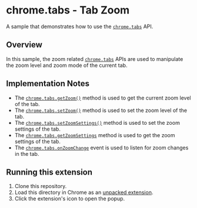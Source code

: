 # chrome.tabs - Tab Zoom

A sample that demonstrates how to use the [`chrome.tabs`](https://developer.chrome.com/docs/extensions/reference/tabs/) API.

## Overview

In this sample, the zoom related [`chrome.tabs`](https://developer.chrome.com/docs/extensions/reference/tabs/) APIs are used to manipulate the zoom level and zoom mode of the current tab.

## Implementation Notes

- The [`chrome.tabs.getZoom()`](https://developer.chrome.com/docs/extensions/reference/tabs/#method-getZoom) method is used to get the current zoom level of the tab.
- The [`chrome.tabs.setZoom()`](https://developer.chrome.com/docs/extensions/reference/tabs/#method-setZoom) method is used to set the zoom level of the tab.
- The [`chrome.tabs.setZoomSettings()`](https://developer.chrome.com/docs/extensions/reference/tabs/#method-setZoomSettings) method is used to set the zoom settings of the tab.
- The [`chrome.tabs.getZoomSettings`](https://developer.chrome.com/docs/extensions/reference/tabs/#method-getZoomSettings) method is used to get the zoom settings of the tab.
- The [`chrome.tabs.onZoomChange`](https://developer.chrome.com/docs/extensions/reference/tabs/#event-onZoomChange) event is used to listen for zoom changes in the tab.

## Running this extension

1. Clone this repository.
2. Load this directory in Chrome as an [unpacked extension](https://developer.chrome.com/docs/extensions/mv3/getstarted/development-basics/#load-unpacked).
3. Click the extension's icon to open the popup.
